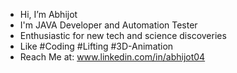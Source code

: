 - Hi, I’m Abhijot
- I'm JAVA Developer and Automation Tester
- Enthusiastic for new tech and science discoveries
- Like  #Coding   #Lifting  #3D-Animation
- Reach Me at: www.linkedin.com/in/abhijot04

<!---
Ninja-Cyborg/Ninja-Cyborg is a ✨ special ✨ repository because its `README.md` (this file) appears on your GitHub profile.
You can click the Preview link to take a look at your changes.
--->
